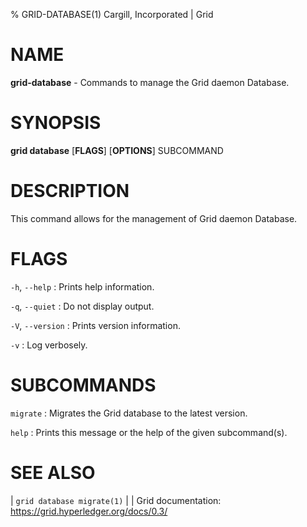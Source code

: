 % GRID-DATABASE(1) Cargill, Incorporated | Grid
<!--
  Copyright 2021 Cargill Incorporated
  Licensed under Creative Commons Attribution 4.0 International License
  https://creativecommons.org/licenses/by/4.0/
-->

NAME
====

**grid-database** - Commands to manage the Grid daemon Database.

SYNOPSIS
========

**grid database** \[**FLAGS**\] \[**OPTIONS**\] SUBCOMMAND

DESCRIPTION
===========

This command allows for the management of Grid daemon Database.

FLAGS
=====

`-h`, `--help`
: Prints help information.

`-q`, `--quiet`
: Do not display output.

`-V`, `--version`
: Prints version information.

`-v`
: Log verbosely.

SUBCOMMANDS
===========

`migrate`
: Migrates the Grid database to the latest version.

`help`
: Prints this message or the help of the given subcommand(s).

SEE ALSO
========
| `grid database migrate(1)`
|
| Grid documentation: https://grid.hyperledger.org/docs/0.3/
